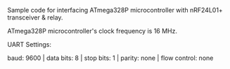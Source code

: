 Sample code for interfacing ATmega328P microcontroller with nRF24L01+ transceiver & relay.

ATmega328P microcontroller's clock frequency is 16 MHz.

UART Settings:

baud: 9600 |
data bits: 8 |
stop bits: 1 |
parity: none |
flow control: none

